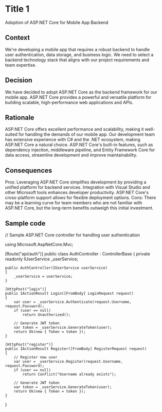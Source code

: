 # Title 1
Adoption of ASP.NET Core for Mobile App Backend


## Context
We're developing a mobile app that requires a robust backend to handle user authentication, data storage, and business logic. We need to select a backend technology stack that aligns with our project requirements and team expertise.

## Decision
We have decided to adopt ASP.NET Core as the backend framework for our mobile app. ASP.NET Core provides a powerful and versatile platform for building scalable, high-performance web applications and APIs.

## Rationale
ASP.NET Core offers excellent performance and scalability, making it well-suited for handling the demands of our mobile app.
Our development team has extensive experience with C# and the .NET ecosystem, making ASP.NET Core a natural choice.
ASP.NET Core's built-in features, such as dependency injection, middleware pipeline, and Entity Framework Core for data access, streamline development and improve maintainability.


## Consequences
Pros:
Leveraging ASP.NET Core simplifies development by providing a unified platform for backend services.
Integration with Visual Studio and other Microsoft tools enhances developer productivity.
ASP.NET Core's cross-platform support allows for flexible deployment options.
Cons:
There may be a learning curve for team members who are not familiar with ASP.NET Core, but the long-term benefits outweigh this initial investment.


## Sample code
// Sample ASP.NET Core controller for handling user authentication

using Microsoft.AspNetCore.Mvc;

[Route("api/auth")]
public class AuthController : ControllerBase
{
    private readonly IUserService _userService;

    public AuthController(IUserService userService)
    {
        _userService = userService;
    }

    [HttpPost("login")]
    public IActionResult Login([FromBody] LoginRequest request)
    {
        var user = _userService.Authenticate(request.Username, request.Password);
        if (user == null)
            return Unauthorized();

        // Generate JWT token
        var token = _userService.GenerateToken(user);
        return Ok(new { Token = token });
    }

    [HttpPost("register")]
    public IActionResult Register([FromBody] RegisterRequest request)
    {
        // Register new user
        var user = _userService.Register(request.Username, request.Password);
        if (user == null)
            return Conflict("Username already exists");

        // Generate JWT token
        var token = _userService.GenerateToken(user);
        return Ok(new { Token = token });
    }
}

